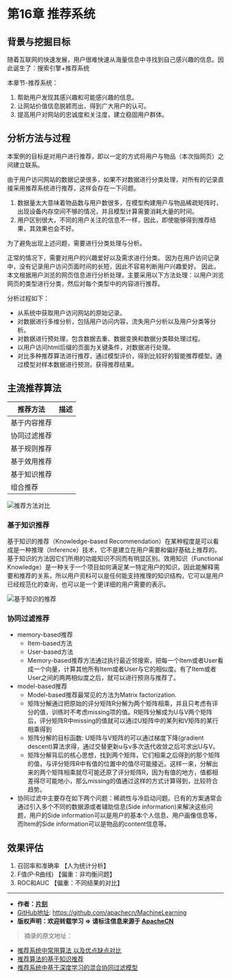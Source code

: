 # 第16章 推荐系统

## 背景与挖掘目标

随着互联网的快速发展，用户很难快速从海量信息中寻找到自己感兴趣的信息。因此诞生了：搜索引擎+推荐系统

本章节-推荐系统：

1. 帮助用户发现其感兴趣和可能感兴趣的信息。
2. 让网站价值信息脱颖而出，得到广大用户的认可。
3. 提高用户对网站的忠诚度和关注度，建立稳固用户群体。

## 分析方法与过程

本案例的目标是对用户进行推荐，即以一定的方式将用户与物品（本次指网页）之间建立联系。

由于用户访问网站的数据记录很多，如果不对数据进行分类处理，对所有的记录直接采用推荐系统进行推荐，这样会存在一下问题。

1. 数据量太大意味着物品数与用户数很多，在模型构建用户与物品稀疏矩阵时，出现设备内存空间不够的情况，并且模型计算需要消耗大量的时间。
2. 用户区别很大，不同的用户关注的信息不一样，因此，即使能够得到推荐结果，其效果也会不好。

为了避免出现上述问题，需要进行分类处理与分析。

正常的情况下，需要对用户的兴趣爱好以及需求进行分类。
因为在用户访问记录中，没有记录用户访问页面时间的长短，因此不容易判断用户兴趣爱好。
因此，本文根据用户浏览的网页信息进行分析处理，主要采用以下方法处理：以用户浏览网页的类型进行分类，然后对每个类型中的内容进行推荐。

分析过程如下：

* 从系统中获取用户访问网站的原始记录。
* 对数据进行多维分析，包括用户访问内容，流失用户分析以及用户分类等分析。
* 对数据进行预处理，包含数据去重、数据变换和数据分类鞥处理过程。
* 以用户访问html后缀的页面为关键条件，对数据进行处理。
* 对比多种推荐算法进行推荐，通过模型评价，得到比较好的智能推荐模型。通过模型对样本数据进行预测，获得推荐结果。



## 主流推荐算法

| 推荐方法 | 描述 |
| --- | --- |
| 基于内容推荐  |   |
| 协同过滤推荐  |   |
| 基于规则推荐  |   |
| 基于效用推荐  |   |
| 基于知识推荐  |   |
| 组合推荐     |   |

![推荐方法对比](../images/16.RecommendedSystem/推荐方法对比.png)

### 基于知识推荐

基于知识的推荐（Knowledge-based Recommendation）在某种程度是可以看成是一种推理（Inference）技术，它不是建立在用户需要和偏好基础上推荐的。基于知识的方法因它们所用的功能知识不同而有明显区别。效用知识（Functional Knowledge）是一种关于一个项目如何满足某一特定用户的知识，因此能解释需要和推荐的关系，所以用户资料可以是任何能支持推理的知识结构，它可以是用户已经规范化的查询，也可以是一个更详细的用户需要的表示。

![基于知识的推荐](../images/16.RecommendedSystem/基于知识的推荐.jpg)

### 协同过滤推荐

* memory-based推荐
    * Item-based方法
    * User-based方法
    * Memory-based推荐方法通过执行最近邻搜索，把每一个Item或者User看成一个向量，计算其他所有Item或者User与它的相似度。有了Item或者User之间的两两相似度之后，就可以进行预测与推荐了。 
* model-based推荐
    * Model-based推荐最常见的方法为Matrix factorization.
    * 矩阵分解通过把原始的评分矩阵R分解为两个矩阵相乘，并且只考虑有评分的值，训练时不考虑missing项的值。R矩阵分解成为U与V两个矩阵后，评分矩阵R中missing的值就可以通过U矩阵中的某列和V矩阵的某行相乘得到
    * 矩阵分解的目标函数: U矩阵与V矩阵的可以通过梯度下降(gradient descent)算法求得，通过交替更新u与v多次迭代收敛之后可求出U与V。 
    * 矩阵分解背后的核心思想，找到两个矩阵，它们相乘之后得到的那个矩阵的值，与评分矩阵R中有值的位置中的值尽可能接近。这样一来，分解出来的两个矩阵相乘就尽可能还原了评分矩阵R，因为有值的地方，值都相差得尽可能地小，那么missing的值通过这样的方式计算得到，比较符合趋势。 
* 协同过滤中主要存在如下两个问题：稀疏性与冷启动问题。已有的方案通常会通过引入多个不同的数据源或者辅助信息(Side information)来解决这些问题，用户的Side information可以是用户的基本个人信息、用户画像信息等，而Item的Side information可以是物品的content信息等。

## 效果评估

1. 召回率和准确率 【人为统计分析】
2. F值(P-R曲线) 【偏重：非均衡问题】
3. ROC和AUC  【偏重：不同结果的对比】

* * *

* **作者：[片刻](http://www.apache.wiki/display/~jiangzhonglian)**
* [GitHub地址](https://github.com/apachecn/MachineLearning): <https://github.com/apachecn/MachineLearning>
* **版权声明：欢迎转载学习 => 请标注信息来源于 [ApacheCN](http://www.apachecn.org/)**

> 摘录的原文地址：

* [推荐系统中常用算法 以及优点缺点对比](http://www.36dsj.com/archives/9519)
* [推荐算法的基于知识推荐](https://zhidao.baidu.com/question/2013524494179442228.html)
* [推荐系统中基于深度学习的混合协同过滤模型](http://www.iteye.com/news/32100)
